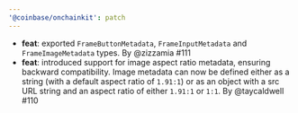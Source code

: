 ```yaml
---
'@coinbase/onchainkit': patch
---
```


- **feat**: exported `FrameButtonMetadata`, `FrameInputMetadata` and `FrameImageMetadata` types. By @zizzamia #111
- **feat**: introduced support for image aspect ratio metadata, ensuring backward compatibility. Image metadata can now be defined either as a string (with a default aspect ratio of `1.91:1`) or as an object with a src URL string and an aspect ratio of either `1.91:1` or `1:1`. By @taycaldwell #110
